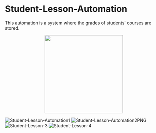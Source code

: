 # Student-Lesson-Automation
This automation is a system where the grades of students' courses are stored.

<p align="center">
  <img width="250" height="250" src="https://github.com/hasancyhn/Student-Lesson-Automation/assets/65310402/2b6e8268-df16-45f0-8e85-15f0a7741cdf">
</p>

![Student-Lesson-Automation1](https://github.com/hasancyhn/Student-Lesson-Automation/assets/65310402/2b6e8268-df16-45f0-8e85-15f0a7741cdf)
![Student-Lesson-Automation2PNG](https://github.com/hasancyhn/Student-Lesson-Automation/assets/65310402/c2d325d3-326a-4951-a1b5-3763a4575a8f)
![Student-Lesson-3](https://github.com/hasancyhn/Student-Lesson-Automation/assets/65310402/4fce2152-f6f8-43ff-84b7-055210a6a906)
![Student-Lesson-4](https://github.com/hasancyhn/Student-Lesson-Automation/assets/65310402/87f87146-5b8f-4c39-b23b-ebebb2382aee)
